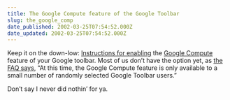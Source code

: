 ```yaml
---
title: The Google Compute feature of the Google Toolbar
slug: the_google_comp
date_published: 2002-03-25T07:54:52.000Z
date_updated: 2002-03-25T07:54:52.000Z
---
```


Keep it on the down-low: [Instructions for enabling](http://toolbar.google.com/dc/aboutdc.html) the [Google Compute](http://www.dashes.com/anil/index.php?blogarch/2002_02_01_archive.php#10236011) feature of your Google toolbar. Most of us don’t have the option yet, as [the FAQ says](http://toolbar.google.com/dc/faq_dc.html#25), “At this time, the Google Compute feature is only available to a small number of randomly selected Google Toolbar users.”

Don’t say I never did nothin’ for ya.
